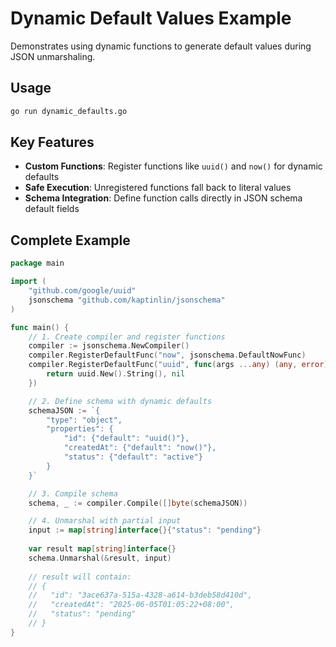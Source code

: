 # Dynamic Default Values Example

Demonstrates using dynamic functions to generate default values during JSON unmarshaling.

## Usage

```bash
go run dynamic_defaults.go
```

## Key Features

- **Custom Functions**: Register functions like `uuid()` and `now()` for dynamic defaults
- **Safe Execution**: Unregistered functions fall back to literal values
- **Schema Integration**: Define function calls directly in JSON schema default fields

## Complete Example

```go
package main

import (
    "github.com/google/uuid"
    jsonschema "github.com/kaptinlin/jsonschema"
)

func main() {
    // 1. Create compiler and register functions
    compiler := jsonschema.NewCompiler()
    compiler.RegisterDefaultFunc("now", jsonschema.DefaultNowFunc)
    compiler.RegisterDefaultFunc("uuid", func(args ...any) (any, error) {
        return uuid.New().String(), nil
    })

    // 2. Define schema with dynamic defaults
    schemaJSON := `{
        "type": "object",
        "properties": {
            "id": {"default": "uuid()"},
            "createdAt": {"default": "now()"},
            "status": {"default": "active"}
        }
    }`

    // 3. Compile schema
    schema, _ := compiler.Compile([]byte(schemaJSON))

    // 4. Unmarshal with partial input
    input := map[string]interface{}{"status": "pending"}
    
    var result map[string]interface{}
    schema.Unmarshal(&result, input)
    
    // result will contain:
    // {
    //   "id": "3ace637a-515a-4328-a614-b3deb58d410d",
    //   "createdAt": "2025-06-05T01:05:22+08:00", 
    //   "status": "pending"
    // }
}
```
